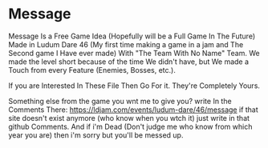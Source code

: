 # Message
Message Is a Free Game Idea (Hopefully will be a Full Game In The Future) Made in Ludum Dare 46
(My first time making a game in a jam and The Second game I Have ever made) With "The Team With No Name" Team.
We made the level short because of the time We didn't have, but We made a Touch from every Feature (Enemies, Bosses, etc.).

If you are Interested In These File Then Go For it. They're Completely Yours.

Something else from the game you wnt me to give you? write In the Comments There: https://ldjam.com/events/ludum-dare/46/message
if that site doesn't exist anymore (who know when you wtch it) just write in that github Comments.
And if i'm Dead (Don't judge me who know from which year you are) then i'm sorry but you'll be messed up.

